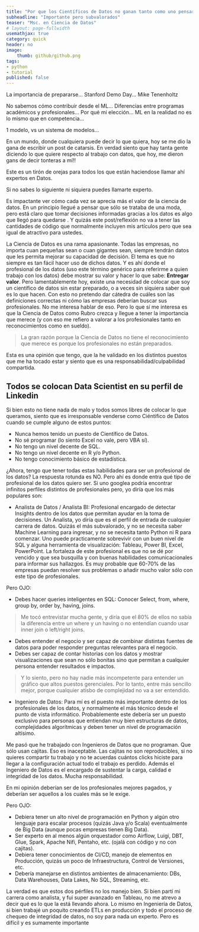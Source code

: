 ```yaml
---
title: "Por que los Científicos de Datos no ganan tanto como uno pensaría"
subheadline: "Importante pero subvalorados"
teaser: "Msc. en Ciencia de Datos"
# layout: page-fullwidth
usemathjax: true
category: quick
header: no
image:
    thumb: github/github.png
tags:
- python
- tutorial
published: false
---
```


La importancia de prepararse...
Stanford Demo Day...
Mike Tenenholtz

No sabemos cómo contribuir desde el ML...
Diferencias entre programas académicos y profesionales...
Por qué mi elección...
ML en la realidad no es lo mismo que en competencia...

1 modelo, vs un sistema de modelos...







En un mundo, donde cualquiera puede decir lo que quiera, hoy se me dio la gana de escribir un post de catarsis. En verdad siento que hay tanta gente diciendo lo que quiere respecto al trabajo con datos, que hoy, me dieron gans de decir tonteras a mí!!


Este es un tirón de orejas para todos los que están haciendose llamar ahí expertos en Datos.

Si no sabes lo siguiente ni siquiera puedes llamarte experto.


Es impactante ver cómo cada vez se aprecia más el valor de la ciencia de datos. En un principio llegué a pensar que sólo se trataba de una moda, pero está claro que tomar decisiones informadas gracias a los datos es algo que llegó para quedarse  <!--more-->. Y quizás este post/reflexión no va a tener las cantidades de código que normalmente incluyen mis artículos pero que sea igual de atractivo para ustedes.

La Ciencia de Datos es una rama apasionante. Todas las empresas, no importa cuan pequeñas sean o cuan gigantes sean, siempre tendrán datos que les permita mejorar su capacidad de decisión. El tema es que no siempre es tan fácil hacer uso de dichos datos. Y es ahí donde el profesional de los datos (uso este término genérico para referirme a quien trabajo con los datos) debe mostrar su valor y hacer lo que sabe: **Entregar valor**. Pero lamentablemente hoy, existe una necesidad de colocar que soy un científico de datos sin estar preparado, o a veces sin siquiera saber qué es lo que hacen. Con esto no pretendo dar cátedra de cuáles son las definiciones correctas ni cómo las empresas deberían buscar sus profesionales. No me interesa hablar de eso. Pero lo que sí me interesa es que la Ciencia de Datos como Rubro crezca y llegue a tener la importancia que merece (y con eso me refiero a valorar a los profesionales tanto en reconocimientos como en sueldo).

> La gran razón porque la Ciencia de Datos no tiene el reconocimiento que merece es porque los profesionales no están preparados.

Esta es una opinión que tengo, que la he validado en los distintos puestos que me ha tocado estar y siento que es una responsabilidad/culpabilidad compartida.

## Todos se colocan Data Scientist en su perfil de Linkedin

Si bien esto no tiene nada de malo y todos somos libres de colocar lo que queramos, siento que es irresponsable venderse como Ciéntifico de Datos cuando se cumple alguno de estos puntos:

* Nunca hemos tenido un puesto de Científico de Datos.
* No sé programar (lo siento Excel no vale, pero VBA sí).
* No tengo un nivel decente de SQL.
* No tengo un nivel decente en R y/o Python.
* No tengo conocimiento básico de estadística.

¿Ahora, tengo que tener todas estas habilidades para ser un profesional de los datos? La respuesta rotunda es NO. Pero ahí es donde entra qué tipo de profesional de los datos quiero ser. Si uno googlea podría encontrar infinitos perfiles distintos de profesionales pero, yo diría que los más populares son:

* Analista de Datos / Analista BI: Profesional encargado de detectar Insights dentro de los datos que permitan ayudar en la toma de decisiones. Un Analista, yo diría que es el perfil de entrada de cualquier carrera de datos. Quizás el más subvalorado, y no se necesita saber Machine Learning para ingresar, y no se necesita tanto Python ni R para comenzar. Uno puede practicamente sobrevivir con un buen nivel de SQL y alguna herramienta de visualización: Tableau, Power BI, Excel, PowerPoint. La fortaleza de este profesional es que no se dé por vencido y que sea busquilla y con buenas habilidades comunicacionales para informar sus hallazgos. Es muy probable que 60-70% de las empresas puedan resolver sus problemas o añadir mucho valor sólo con este tipo de profesionales.

Pero OJO: 
* Debes hacer queries inteligentes en SQL: Conocer Select, from, where, group by, order by, having, joins.

> Me tocó entrevistar mucha gente, y diría que el 80% de ellos no sabía la diferencia entre un where y un having o no entendían cuando usar inner join o left/right joins.

* Debes entender el negocio y ser capaz de combinar distintas fuentes de datos para poder responder preguntas relevantes para el negocio.
* Debes ser capaz de contar historias con los datos y mostrar visualizaciones que sean no sólo bonitas sino que permitan a cualquier persona entender resultados e impactos.

> Y lo siento, pero no hay nadie más incompetente para entender un gráfico que altos puestos gerenciales. Por lo tanto, entre más sencillo mejor, porque cualquier atisbo de complejidad no va a ser entendido.

* Ingeniero de Datos: Para mí es el puesto más importante dentro de los profesionales de los datos, y normalmente el más técnico desde el punto de vista informático. Probablemente este debería ser un puesto exclusivo para personas que entiendan muy bien estructuras de datos, complejidades algorítmicas y deben tener un nivel de programación altísimo. 

Me pasó que he trabajado con Ingenieros de Datos que no programan. Que sólo usan cajitas. Eso es inaceptable. Las cajitas no son reproducibles, si no quieres compartir tu trabajo y no te acuerdas cuántos clicks hiciste para llegar a la configuración actual todo el trabajo es perdido. Además el Ingeniero de Datos es el encargado de sustentar la carga, calidad e integridad de los datos. Mucha responsabilidad. 

En mi opinión deberían ser de los profesionales mejores pagados, y deberían ser aquellos a los cuales más se le exige.

Pero OJO: 
* Debiera tener un alto nivel de programación en Python y algún otro lenguaje para escalar procesos (quizás Java y/o Scala) eventualmente de Big Data (aunque pocas empresas tienen Big Data).
* Ser experto en al menos algún orquestador como Airflow, Luigi, DBT, Glue, Spark, Apache Nifi, Pentaho, etc. (ojalá con código y no con cajitas).
* Debiera tener conocimientos de CI/CD, manejo de elementos en Producción, quizás un poco de Infraestructura, Control de Versiones, etc.
* Debería manejarse en distintos ambientes de almacenamiento: DBs, Data Warehouses, Data Lakes, No SQL, Streaming, etc.

La verdad es que estos dos pérfiles no los manejo bien. Si bien partí mi carrera como analista, y fui super avanzado en Tableau, no me atrevo a decir qué es lo que la está llevando ahora. Lo mismo en Ingeniería de Datos, si bien trabajé un poquito creando ETLs en producción y todo el proceso de chequeo de integridad de datos, no soy para nada un experto. Pero es difícil y es sumamente importante 





